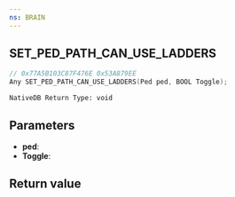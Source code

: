 ```yaml
---
ns: BRAIN
---
```

## SET_PED_PATH_CAN_USE_LADDERS

```c
// 0x77A5B103C87F476E 0x53A879EE
Any SET_PED_PATH_CAN_USE_LADDERS(Ped ped, BOOL Toggle);
```

```
NativeDB Return Type: void
```

## Parameters
* **ped**: 
* **Toggle**: 

## Return value
